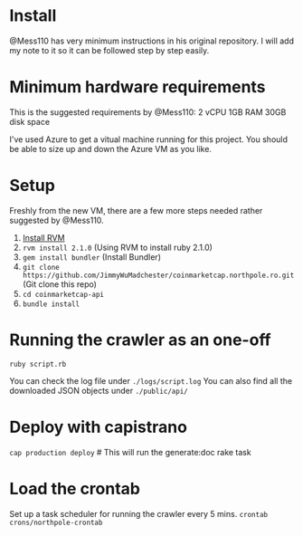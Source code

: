 Install
=======

@Mess110 has very minimum instructions in his original repository. I will add my note to it so it can be followed step by step easily.

# Minimum hardware requirements

This is the suggested requirements by @Mess110:
2 vCPU
1GB RAM
30GB disk space

I've used Azure to get a vitual machine running for this project. You should be able to size up and down the Azure VM as you like.

# Setup

Freshly from the new VM, there are a few more steps needed rather suggested by @Mess110.

1. [Install RVM](https://github.com/rvm/ubuntu_rvm)
2. ```rvm install 2.1.0``` (Using RVM to install ruby 2.1.0)
3. ```gem install bundler``` (Install Bundler)
4. ```git clone https://github.com/JimmyWuMadchester/coinmarketcap.northpole.ro.git``` (Git clone this repo)
5. ```cd coinmarketcap-api```
6. ```bundle install```

# Running the crawler as an one-off

```ruby script.rb```

You can check the log file under ```./logs/script.log```
You can also find all the downloaded JSON objects under ```./public/api/```

# Deploy with capistrano

```cap production deploy``` # This will run the generate:doc rake task

# Load the crontab

Set up a task scheduler for running the crawler every 5 mins.
```crontab crons/northpole-crontab```
